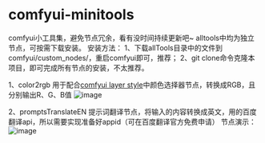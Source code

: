 # comfyui-minitools
comfyui小工具集，避免节点冗余，看有没时间持续更新吧~
alltools中均为独立节点，可按需下载安装。
安装方法：
1、下载allTools目录中的文件到comfyui/custom_nodes/，重启comfyui即可，推荐；
2、git clone命令克隆本项目，即可完成所有节点的安装，不太推荐。

1、color2rgb 用于配合[comfyui layer style](https://github.com/chflame163/ComfyUI_LayerStyle)中颜色选择器节点，转换成RGB，且分别输出R、G、B值
![image](https://github.com/vxinhao/comfyui-minitools/assets/50534209/87b18e32-b7f8-4c5a-a4d5-f8166943e68e)

2、promptsTranslateEN 提示词翻译节点，将输入的内容转换成英文，用的百度翻译api，所以需要实现准备好appid（可在百度翻译官方免费申请）
节点演示：
![image](https://github.com/vxinhao/comfyui-minitool/assets/50534209/d3f08259-a2ef-4b0b-85df-fb5ef9f32e01)
